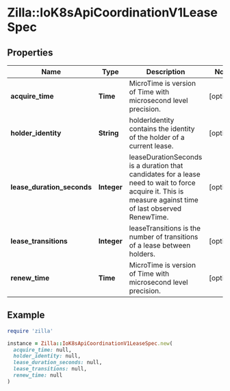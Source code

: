 # Zilla::IoK8sApiCoordinationV1LeaseSpec

## Properties

| Name | Type | Description | Notes |
| ---- | ---- | ----------- | ----- |
| **acquire_time** | **Time** | MicroTime is version of Time with microsecond level precision. | [optional] |
| **holder_identity** | **String** | holderIdentity contains the identity of the holder of a current lease. | [optional] |
| **lease_duration_seconds** | **Integer** | leaseDurationSeconds is a duration that candidates for a lease need to wait to force acquire it. This is measure against time of last observed RenewTime. | [optional] |
| **lease_transitions** | **Integer** | leaseTransitions is the number of transitions of a lease between holders. | [optional] |
| **renew_time** | **Time** | MicroTime is version of Time with microsecond level precision. | [optional] |

## Example

```ruby
require 'zilla'

instance = Zilla::IoK8sApiCoordinationV1LeaseSpec.new(
  acquire_time: null,
  holder_identity: null,
  lease_duration_seconds: null,
  lease_transitions: null,
  renew_time: null
)
```

